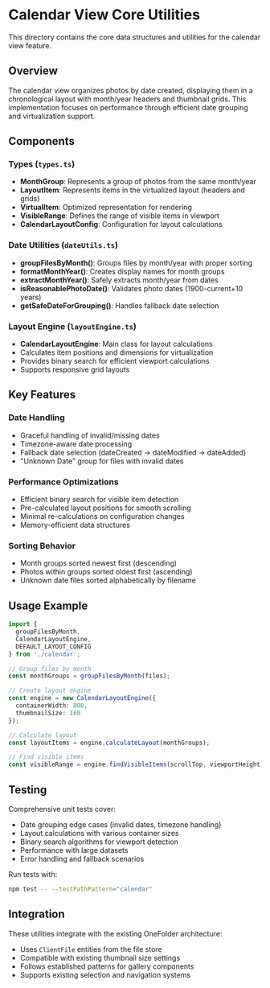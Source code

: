 # Calendar View Core Utilities

This directory contains the core data structures and utilities for the calendar view feature.

## Overview

The calendar view organizes photos by date created, displaying them in a chronological layout with month/year headers and thumbnail grids. This implementation focuses on performance through efficient date grouping and virtualization support.

## Components

### Types (`types.ts`)
- **MonthGroup**: Represents a group of photos from the same month/year
- **LayoutItem**: Represents items in the virtualized layout (headers and grids)
- **VirtualItem**: Optimized representation for rendering
- **VisibleRange**: Defines the range of visible items in viewport
- **CalendarLayoutConfig**: Configuration for layout calculations

### Date Utilities (`dateUtils.ts`)
- **groupFilesByMonth()**: Groups files by month/year with proper sorting
- **formatMonthYear()**: Creates display names for month groups
- **extractMonthYear()**: Safely extracts month/year from dates
- **isReasonablePhotoDate()**: Validates photo dates (1900-current+10 years)
- **getSafeDateForGrouping()**: Handles fallback date selection

### Layout Engine (`layoutEngine.ts`)
- **CalendarLayoutEngine**: Main class for layout calculations
- Calculates item positions and dimensions for virtualization
- Provides binary search for efficient viewport calculations
- Supports responsive grid layouts

## Key Features

### Date Handling
- Graceful handling of invalid/missing dates
- Timezone-aware date processing
- Fallback date selection (dateCreated → dateModified → dateAdded)
- "Unknown Date" group for files with invalid dates

### Performance Optimizations
- Efficient binary search for visible item detection
- Pre-calculated layout positions for smooth scrolling
- Minimal re-calculations on configuration changes
- Memory-efficient data structures

### Sorting Behavior
- Month groups sorted newest first (descending)
- Photos within groups sorted oldest first (ascending)
- Unknown date files sorted alphabetically by filename

## Usage Example

```typescript
import { 
  groupFilesByMonth, 
  CalendarLayoutEngine,
  DEFAULT_LAYOUT_CONFIG 
} from './calendar';

// Group files by month
const monthGroups = groupFilesByMonth(files);

// Create layout engine
const engine = new CalendarLayoutEngine({
  containerWidth: 800,
  thumbnailSize: 160
});

// Calculate layout
const layoutItems = engine.calculateLayout(monthGroups);

// Find visible items
const visibleRange = engine.findVisibleItems(scrollTop, viewportHeight);
```

## Testing

Comprehensive unit tests cover:
- Date grouping edge cases (invalid dates, timezone handling)
- Layout calculations with various container sizes
- Binary search algorithms for viewport detection
- Performance with large datasets
- Error handling and fallback scenarios

Run tests with:
```bash
npm test -- --testPathPattern="calendar"
```

## Integration

These utilities integrate with the existing OneFolder architecture:
- Uses `ClientFile` entities from the file store
- Compatible with existing thumbnail size settings
- Follows established patterns for gallery components
- Supports existing selection and navigation systems